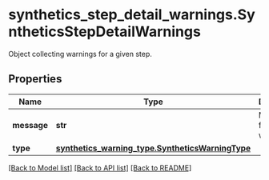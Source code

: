 # synthetics_step_detail_warnings.SyntheticsStepDetailWarnings

Object collecting warnings for a given step.
## Properties
Name | Type | Description | Notes
------------ | ------------- | ------------- | -------------
**message** | **str** | Message for the warning. | 
**type** | [**synthetics_warning_type.SyntheticsWarningType**](SyntheticsWarningType.md) |  | 

[[Back to Model list]](README.md#documentation-for-models) [[Back to API list]](README.md#documentation-for-api-endpoints) [[Back to README]](README.md)


